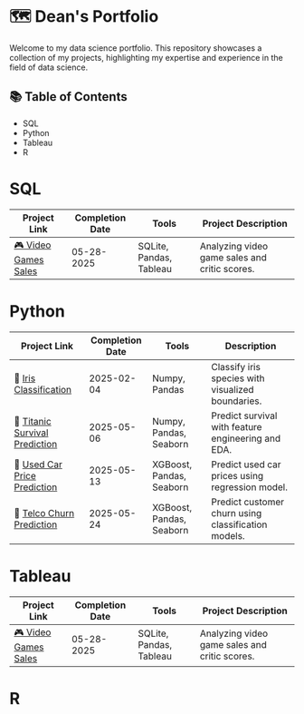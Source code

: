# 🗺 Dean's Portfolio 
Welcome to my data science portfolio. This repository showcases a collection of my projects, highlighting my expertise and experience in the field of data science.

## 📚 Table of Contents
- SQL
- Python
- Tableau
- R

# SQL
| Project Link | Completion Date | Tools | Project Description |
|-------------|----------------|-------|----------------------|
| [🎮 Video Games Sales](https://github.com/deannie-choi/Video-games-sales) | 05-28-2025 | SQLite, Pandas, Tableau | Analyzing video game sales and critic scores. |

# Python
<table>
  <thead>
    <tr>
      <th>Project Link</th>
      <th>Completion Date</th>
      <th>Tools</th>
      <th>Description</th>
    </tr>
  </thead>
  <tbody>
    <tr>
      <td>🌸 <a href="#">Iris Classification</a></td>
      <td>2025-02-04</td>
      <td>Numpy, Pandas</td>
      <td>Classify iris species with visualized boundaries.</td>
    </tr>
    <tr>
      <td>🚢 <a href="#">Titanic Survival Prediction</a></td>
      <td>2025-05-06</td>
      <td>Numpy, Pandas, Seaborn</td>
      <td>Predict survival with feature engineering and EDA.</td>
    </tr>
    <tr>
      <td>🚗 <a href="#">Used Car Price Prediction</a></td>
      <td>2025-05-13</td>
      <td>XGBoost, Pandas, Seaborn</td>
      <td>Predict used car prices using regression model.</td>
    </tr>
    <tr>
      <td>🎯 <a href="#">Telco Churn Prediction</a></td>
      <td>2025-05-24</td>
      <td>XGBoost, Pandas, Seaborn</td>
      <td>Predict customer churn using classification models.</td>
    </tr>
  </tbody>
</table>

# Tableau
| Project Link | Completion Date | Tools | Project Description |
|-------------|----------------|-------|----------------------|
| [🎮 Video Games Sales](https://github.com/deannie-choi/Video-games-sales) | 05-28-2025 | SQLite, Pandas, Tableau | Analyzing video game sales and critic scores. |

# R
